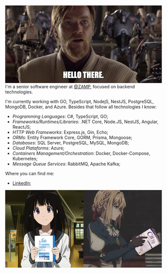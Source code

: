 ![buy Bitcoin](https://github.com/pedroo-csproj/pedroo-csproj/blob/master/assets/hello-there.png)
I'm a senior software engineer at [@ZAMP](https://zamp.com.br/), focused on backend technologies.

I'm currently working with GO, TypeScript, NodejS, NestJS, PostgreSQL, MongoDB, Docker, and Azure. Besides that follow all technologies I know:
- *Programming Languages*: C#, TypeScript, GO;
- *Frameworks/Runtimes/Libraries*: .NET Core, Node.JS, NestJS, Angular, ReactJS;
- *HTTP Web Frameworks*: Express.js, Gin, Echo;
- *ORMs*: Entity Framework Core, GORM, Prisma, Mongoose;
- *Databases*: SQL Server, PostgreSQL, MySQL, MongoDB;
- *Cloud Plataforms*: Azure;
- *Containers Management/Orchestration*: Docker, Docker-Compose, Kubernetes;
- *Message Queue Services*: RabbitMQ, Apache Kafka;

Where you can find me:
- [LinkedIn](https://www.linkedin.com/in/pedroo-csproj/);

![buy Bitcoin](https://github.com/pedroo-csproj/pedroo-csproj/blob/master/assets/technologies.png)
